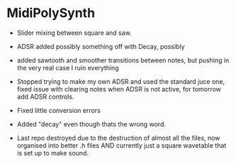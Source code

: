 # MidiPolySynth

- Slider mixing between square and saw.

- ADSR added possibly something off with Decay, possibly

- added sawtooth and smoother transitions between notes, but pushing in the very real case I ruin everything 

- Stopped trying to make my own ADSR and used the standard juce one, fixed issue with clearing notes when ADSR is not active, for tomorrow add ADSR controls. 

- Fixed little conversion errors

- Added "decay" even though thats the wrong word.

- Last repo destroyed due to the destruction of almost all the files, now organised into better .h files AND currently just a square wavetable that is set up to make 
sound.
